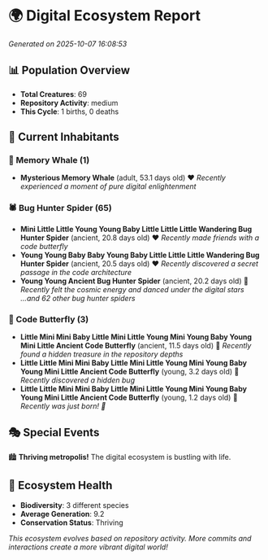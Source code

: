 # 🌍 Digital Ecosystem Report
*Generated on 2025-10-07 16:08:53*

## 📊 Population Overview
- **Total Creatures**: 69
- **Repository Activity**: medium
- **This Cycle**: 1 births, 0 deaths

## 👥 Current Inhabitants

### 🐋 Memory Whale (1)
- **Mysterious Memory Whale** (adult, 53.1 days old) ❤️
  *Recently experienced a moment of pure digital enlightenment*

### 🕷️ Bug Hunter Spider (65)
- **Mini Little Little Young Young Baby Little Little Little Wandering Bug Hunter Spider** (ancient, 20.8 days old) ❤️
  *Recently made friends with a code butterfly*
- **Young Young Baby Baby Young Baby Little Little Little Wandering Bug Hunter Spider** (ancient, 20.5 days old) ❤️
  *Recently discovered a secret passage in the code architecture*
- **Young Young Ancient Bug Hunter Spider** (ancient, 20.2 days old) 💛
  *Recently felt the cosmic energy and danced under the digital stars*
  *...and 62 other bug hunter spiders*

### 🦋 Code Butterfly (3)
- **Little Mini Mini Baby Little Mini Little Young Mini Young Baby Young Mini Little Ancient Code Butterfly** (ancient, 11.5 days old) 💚
  *Recently found a hidden treasure in the repository depths*
- **Little Little Mini Mini Baby Little Mini Little Young Mini Young Baby Young Mini Little Ancient Code Butterfly** (young, 3.2 days old) 💚
  *Recently discovered a hidden bug*
- **Little Little Mini Mini Baby Little Mini Little Young Mini Young Baby Young Mini Little Ancient Code Butterfly** (young, 1.2 days old) 💚
  *Recently was just born! 👶*

## 🎭 Special Events

🏙️ **Thriving metropolis!** The digital ecosystem is bustling with life.

## 🔬 Ecosystem Health
- **Biodiversity**: 3 different species
- **Average Generation**: 9.2
- **Conservation Status**: Thriving

*This ecosystem evolves based on repository activity. More commits and interactions create a more vibrant digital world!*
